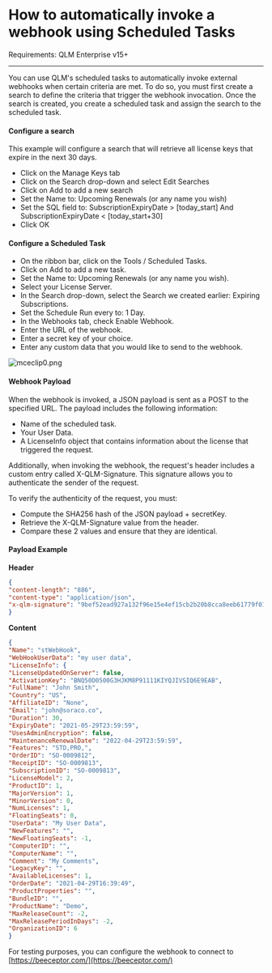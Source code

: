 # How to automatically invoke a webhook using Scheduled Tasks

Requirements: QLM Enterprise v15+

***

You can use QLM's scheduled tasks to automatically invoke external webhooks when certain criteria are met. To do so, you must first create a search to define the criteria that trigger the webhook invocation. Once the search is created, you create a scheduled task and assign the search to the scheduled task.

#### Configure a search

This example will configure a search that will retrieve all license keys that expire in the next 30 days.

* Click on the Manage Keys tab
* Click on the Search drop-down and select Edit Searches
* Click on Add to add a new search
* Set the Name to: Upcoming Renewals (or any name you wish)
* Set the SQL field to: SubscriptionExpiryDate > \[today\_start] And SubscriptionExpiryDate < \[today\_start+30]
* Click OK

#### Configure a Scheduled Task

* On the ribbon bar, click on the Tools / Scheduled Tasks.
* Click on Add to add a new task.
* Set the Name to: Upcoming Renewals (or any name you wish).
* Select your License Server.
* In the Search drop-down, select the Search we created earlier: Expiring Subscriptions.
* Set the Schedule Run every to: 1 Day.
* In the Webhooks tab, check Enable Webhook.
* Enter the URL of the webhook.
* Enter a secret key of your choice.
* Enter any custom data that you would like to send to the webhook.

&#x20;

![mceclip0.png](https://support.soraco.co/hc/article\_attachments/360094084452/mceclip0.png)

#### Webhook Payload

When the webhook is invoked, a JSON payload is sent as a POST to the specified URL. The payload includes the following information:

* Name of the scheduled task.
* Your User Data.
* A LicenseInfo object that contains information about the license that triggered the request.

Additionally, when invoking the webhook, the request's header includes a custom entry called X-QLM-Signature. This signature allows you to authenticate the sender of the request.

To verify the authenticity of the request, you must:

* Compute the SHA256 hash of the JSON payload + secretKey.
* Retrieve the X-QLM-Signature value from the header.
* Compare these 2 values and ensure that they are identical.

#### Payload Example

**Header**

```json
{
"content-length": "886",
"content-type": "application/json",
"x-qlm-signature": "9bef52ead927a132f96e15e4ef15cb2b20b8cca8eeb61779f015bad6adeb1c6b"
}
```

**Content**

```json
{
"Name": "stWebHook",
"WebHookUserData": "my user data",
"LicenseInfo": {
"LicenseUpdatedOnServer": false,
"ActivationKey": "BNQ50D0500G3HJKM8P91111KIYQJIVSIQ6E9EAB",
"FullName": "John Smith",
"Country": "US",
"AffiliateID": "None",
"Email": "john@soraco.co",
"Duration": 30,
"ExpiryDate": "2021-05-29T23:59:59",
"UsesAdminEncryption": false,
"MaintenanceRenewalDate": "2022-04-29T23:59:59",
"Features": "STD,PRO,",
"OrderID": "SO-0009812",
"ReceiptID": "SO-0009813",
"SubscriptionID": "SO-0009813",
"LicenseModel": 2,
"ProductID": 1,
"MajorVersion": 1,
"MinorVersion": 0,
"NumLicenses": 1,
"FloatingSeats": 0,
"UserData": "My User Data",
"NewFeatures": "",
"NewFloatingSeats": -1,
"ComputerID": "",
"ComputerName": "",
"Comment": "My Comments",
"LegacyKey": "",
"AvailableLicenses": 1,
"OrderDate": "2021-04-29T16:39:49",
"ProductProperties": "",
"BundleID": "",
"ProductName": "Demo",
"MaxReleaseCount": -2,
"MaxReleasePeriodInDays": -2,
"OrganizationID": 6
}
```

For testing purposes, you can configure the webhook to connect to [https://beeceptor.com/](https://beeceptor.com/)
